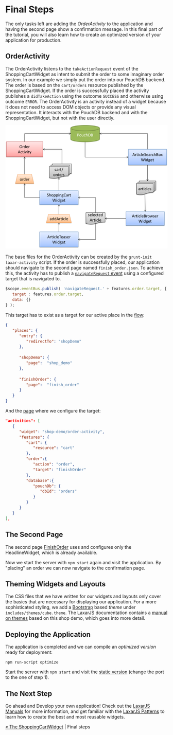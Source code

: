 # Final Steps

The only tasks left are adding the _OrderActivity_ to the application and having the second page show a confirmation message.
In this final part of the tutorial, you will also learn how to create an optimized version of your application for production.


## OrderActivity

The OrderActivity listens to the `takeActionRequest` event of the ShoppingCartWidget as intent to submit the order to some imaginary order system.
In our example we simply put the order into our PouchDB backend.
The order is based on the `cart/orders` resource published by the ShoppingCartWidget.
If the order is successfully placed the activity publishes a `didTakeAction` using the outcome `SUCCESS` and otherwise using outcome `ERROR`.
The OrderActivity is an activity instead of a widget because it does not need to access DOM objects or provide any visual representation.
It interacts with the PouchDB backend and with the ShoppingCartWidget, but not with the user directly.

![Step 8](img/step8.png)

The base files for the OrderActivity can be created by the `grunt-init laxar-activity` script.
If the order is successfully placed, our application should navigate to the second page named `finish_order.json`.
To achieve this, the activity has to publish a [`navigateRequest` event](../../includes/widgets/shop-demo/order-activity/order-activity.js#L37) using a configured target that is navigated to.


```javascript
$scope.eventBus.publish( 'navigateRequest.' + features.order.target, {
   target : features.order.target,
   data: {}
} );
```

This target has to exist as a target for our active place in the [flow](../../application/flow/flow.json):

```json
{
   "places": {
      "entry": {
         "redirectTo": "shopDemo"
      },

      "shopDemo": {
         "page":  "shop_demo"
      },

      "finishOrder": {
         "page":  "finish_order"
      }
   }
}
```

And the [page](../../application/pages/shop_demo.json#L5) where we configure the target:

```json
"activities": [
   {
      "widget": "shop-demo/order-activity",
      "features": {
         "cart": {
            "resource": "cart"
         },
         "order":{
            "action": "order",
            "target": "finishOrder"
         },
         "database":{
            "pouchDb": {
               "dbId": "orders"
            }
         }
      }
   }
],
```


## The Second Page

The second page [FinishOrder](../../application/pages/finish_order.json) uses and configures only the HeadlineWidget, which is already available.

Now we start the server with `npm start` again and visit the application.
By "placing" an order we can now navigate to the confirmation page.


## Theming Widgets and Layouts

The CSS files that we have written for our widgets and layouts only cover the basics that are necessary for displaying our application.
For a more sophisticated styling, we add a [Bootstrap](http://getbootstrap.com) based _theme_ under `includes/themes/cube.theme`.
The LaxarJS documentation contains a [manual on themes](//github.com/LaxarJS/laxar/blob/master/docs/manuals/creating_themes.md#creating-themes) based on this shop demo, which goes into more detail.


## Deploying the Application

The application is completed and we can compile an _optimized version_ ready for deployment:

```shell
npm run-script optimize
```

Start the server with `npm start` and visit the [static version](http://localhost:8000/index.html) (change the port to the one of step 1).


## The Next Step

Go ahead and Develop your own application!
Check out the [LaxarJS Manuals](https://github.com/LaxarJS/laxar/blob/master/docs/manuals/index.md#manuals) for more information, and get familiar with the [LaxarJS Patterns](https://github.com/LaxarJS/laxar_patterns/blob/master/docs/index.md#laxarjs-patterns) to learn how to create the best and most reusable widgets.

[« The ShoppingCartWidget](07_shopping_cart_widget.md)  | Final steps
